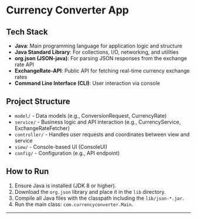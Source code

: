 # Currency Converter App

## Tech Stack

- **Java**: Main programming language for application logic and structure
- **Java Standard Library**: For collections, I/O, networking, and utilities
- **org.json (JSON-java)**: For parsing JSON responses from the exchange rate API
- **ExchangeRate-API**: Public API for fetching real-time currency exchange rates
- **Command Line Interface (CLI)**: User interaction via console

## Project Structure

- `model/` - Data models (e.g., ConversionRequest, CurrencyRate)
- `service/` - Business logic and API interaction (e.g., CurrencyService, ExchangeRateFetcher)
- `controller/` - Handles user requests and coordinates between view and service
- `view/` - Console-based UI (ConsoleUI)
- `config/` - Configuration (e.g., API endpoint)

## How to Run

1. Ensure Java is installed (JDK 8 or higher).
2. Download the `org.json` library and place it in the `lib` directory.
3. Compile all Java files with the classpath including the `lib/json-*.jar`.
4. Run the main class: `com.currencyconverter.Main`.

---

